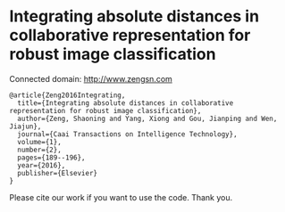 # Integrating absolute distances in collaborative representation for robust image classification

Connected domain: http://www.zengsn.com

```  
@article{Zeng2016Integrating,
  title={Integrating absolute distances in collaborative representation for robust image classification},
  author={Zeng, Shaoning and Yang, Xiong and Gou, Jianping and Wen, Jiajun},
  journal={Caai Transactions on Intelligence Technology},
  volume={1},
  number={2},
  pages={189--196},
  year={2016},
  publisher={Elsevier}
}
```  

Please cite our work if you want to use the code. Thank you.
